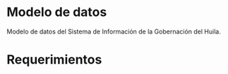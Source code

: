 # Modelo de datos

Modelo de datos del Sistema de Información de la Gobernación del Huila.

# Requerimientos
